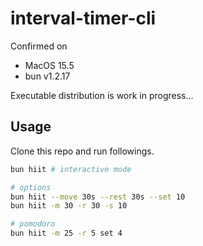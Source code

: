 # interval-timer-cli

Confirmed on
- MacOS 15.5
- bun v1.2.17

Executable distribution is work in progress...

## Usage

Clone this repo and run followings.

```sh
bun hiit # interactive mode

# options
bun hiit --move 30s --rest 30s --set 10                                                                                            
bun hiit -m 30 -r 30 -s 10

# pomodoro
bun hiit -m 25 -r 5 set 4
```